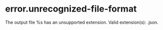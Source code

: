 # error.unrecognized-file-format

The output file %s has an unsupported extension. Valid extension(s): .json.
